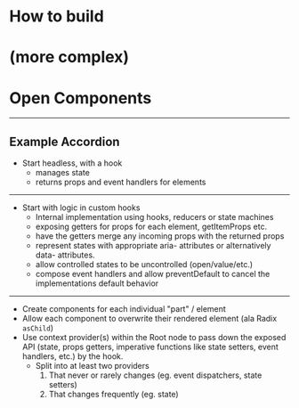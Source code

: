 # How to build

# (more complex)

# Open Components

---

## Example Accordion

- Start headless, with a hook
  - manages state
  - returns props and event handlers for elements

---

- Start with logic in custom hooks
  - Internal implementation using hooks, reducers or state machines
  - exposing getters for props for each element, getItemProps etc.
  - have the getters merge any incoming props with the returned props
  - represent states with appropriate aria- attributes or alternatively data-
    attributes.
  - allow controlled states to be uncontrolled (open/value/etc.)
  - compose event handlers and allow preventDefault to cancel the
    implementations default behavior

---

- Create components for each individual "part" / element
- Allow each component to overwrite their rendered element (ala Radix `asChild`)
- Use context provider(s) within the Root node to pass down the exposed API
  (state, props getters, imperative functions like state setters, event handlers,
  etc.) by the hook.
  - Split into at least two providers
    1. That never or rarely changes (eg. event dispatchers, state setters)
    2. That changes frequently (eg. state)
